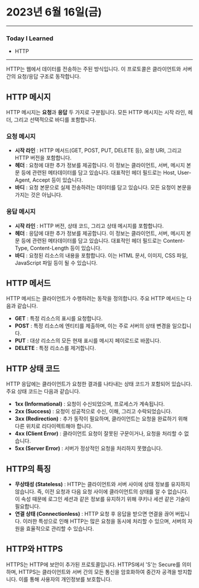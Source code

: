 # 2023년 6월 16일(금)

----

### Today I Learned

- HTTP

---

HTTP는 웹에서 데이터를 전송하는 주된 방식입니다. 이 프로토콜은 클라이언트와 서버 간의 요청/응답 구조로 동작합니다.

## HTTP 메시지

HTTP 메시지는 **요청**과 **응답** 두 가지로 구분됩니다. 모든 HTTP 메시지는 시작 라인, 헤더, 그리고 선택적으로 바디를 포함합니다.

### 요청 메시지

- **시작 라인** : HTTP 메서드(GET, POST, PUT, DELETE 등), 요청 URI, 그리고 HTTP 버전을 포함합니다.
- **헤더** : 요청에 대한 추가 정보를 제공합니다. 이 정보는 클라이언트, 서버, 메시지 본문 등에 관련된 메타데이터를 담고 있습니다. 대표적인 헤더 필드로는 Host, User-Agent, Accept 등이 있습니다.
- **바디** : 요청 본문으로 실제 전송하려는 데이터를 담고 있습니다. 모든 요청이 본문을 가지는 것은 아닙니다.

### 응답 메시지

- **시작 라인** : HTTP 버전, 상태 코드, 그리고 상태 메시지를 포함합니다.
- **헤더** : 응답에 대한 추가 정보를 제공합니다. 이 정보는 클라이언트, 서버, 메시지 본문 등에 관련된 메타데이터를 담고 있습니다. 대표적인 헤더 필드로는 Content-Type, Content-Length 등이 있습니다.
- **바디** : 요청된 리소스의 내용을 포함합니다. 이는 HTML 문서, 이미지, CSS 파일, JavaScript 파일 등이 될 수 있습니다.

## HTTP 메서드

HTTP 메서드는 클라이언트가 수행하려는 동작을 정의합니다. 주요 HTTP 메서드는 다음과 같습니다.

- **GET** : 특정 리소스의 표시를 요청합니다.
- **POST** : 특정 리소스에 엔티티를 제출하며, 이는 주로 서버의 상태 변경을 일으킵니다.
- **PUT** : 대상 리소스의 모든 현재 표시를 메시지 페이로드로 바꿉니다.
- **DELETE** : 특정 리소스를 제거합니다.

## HTTP 상태 코드

HTTP 응답에는 클라이언트가 요청한 결과를 나타내는 상태 코드가 포함되어 있습니다. 주요 상태 코드는 다음과 같습니다.

- **1xx (Informational)** : 요청이 수신되었으며, 프로세스가 계속됩니다.
- **2xx (Success)** : 요청이 성공적으로 수신, 이해, 그리고 수락되었습니다.
- **3xx (Redirection)** : 추가 동작이 필요하며, 클라이언트는 요청을 완료하기 위해 다른 위치로 리다이렉트해야 합니다.
- **4xx (Client Error)** : 클라이언트 요청이 잘못된 구문이거나, 요청을 처리할 수 없습니다.
- **5xx (Server Error)** : 서버가 정상적인 요청을 처리하지 못했습니다.

## HTTP의 특징

- **무상태성 (Stateless)** : HTTP는 클라이언트와 서버 사이에 상태 정보를 유지하지 않습니다. 즉, 이전 요청과 다음 요청 사이에 클라이언트의 상태를 알 수 없습니다. 이 속성 때문에 로그인 세션과 같은 정보를 유지하기 위해 쿠키나 세션 같은 기술이 필요합니다.
- **연결 상태 (Connectionless)** : HTTP 요청 후 응답을 받으면 연결을 끊어 버립니다. 이러한 특성으로 인해 HTTP는 많은 요청을 동시에 처리할 수 있으며, 서버의 자원을 효율적으로 관리할 수 있습니다.

## HTTP와 HTTPS

HTTPS는 HTTP에 보안이 추가된 프로토콜입니다. HTTPS에서 'S'는 Secure를 의미하며, HTTPS는 클라이언트와 서버 간의 모든 통신을 암호화하여 중간자 공격을 방지합니다. 이를 통해 사용자의 개인정보를 보호합니다.